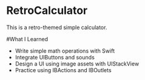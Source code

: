 # RetroCalculator

This is a retro-themed simple calculator.

#What I Learned

* Write simple math operations with Swift
* Integrate UIButtons and sounds
* Design a UI using image assets with UIStackView
* Practice using IBActions and IBOutlets
